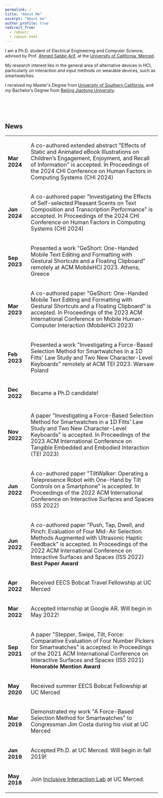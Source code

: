 ```yaml
---
permalink: /
title: "About Me"
excerpt: "About me"
author_profile: true
redirect_from: 
  - /about/
  - /about.html
---
```


I am a Ph.D. student of Electrical Engineering and Computer Science, advised by Prof. [Ahmed Sabbir Arif](http://www.asarif.com/), at the [University of California, Merced](https://www.ucmerced.edu/).


My research interest lies in the general area of alternative devices in HCI, particularly on interaction and input methods on wearable devices, such as smartwatches.

I received my Master's Degree from [University of Southern California](https://www.usc.edu/), and my Bachelor’s Degree from [Beijing Jiaotong University](http://en.njtu.edu.cn/).
<br/><br/><br/><br/><br/>

News
------
<table style="font-size:18px">
  <tbody>
    <colgroup>
      <col width="15%" />
      <col width="85%" />
    </colgroup>
    <tr>
      <td><p><b>Mar 2024</b></p></td>
      <td><p>A co-authored extended abstract "Effects of Static and Animated eBook Illustrations on Children’s Engagement, Enjoyment, and Recall of Information" is accepted. In Proceedings of the 2024 CHI Conference on Human Factors in Computing Systems (CHI 2024)</p></td>
    </tr>
    <tr>
      <td><p><b>Jan 2024</b></p></td>
      <td><p>A co-authored paper "Investigating the Effects of Self-selected Pleasant Scents on Text Composition and Transcription Performance" is accepted. In Proceedings of the 2024 CHI Conference on Human Factors in Computing Systems (CHI 2024)</p></td>
    </tr>
    <tr>
      <td><p><b>Sep 2023</b></p></td>
      <td><p>Presented a work "GeShort: One-Handed Mobile Text Editing and Formatting with Gestural Shortcuts and a Floating Clipboard" remotely at ACM MobileHCI 2023. Athens, Greece</p></td>
    </tr>
    <tr>
      <td><p><b>Mar 2023</b></p></td>
      <td><p>A co-authored paper "GeShort: One-Handed Mobile Text Editing and Formatting with Gestural Shortcuts and a Floating Clipboard" is accepted. In Proceedings of the 2023 ACM International Conference on Mobile Human-Computer Interaction (MobileHCI 2023)</p></td>
    </tr>
    <tr>
      <td><p><b>Feb 2023</b></p></td>
      <td><p>Presented a work "Investigating a Force-Based Selection Method for Smartwatches in a 1D Fitts' Law Study and Two New Character-Level Keyboards" remotely at ACM TEI 2023. Warsaw Poland</p></td>
    </tr>
    <tr>
      <td><p><b>Dec 2022</b></p></td>
      <td><p>Became a Ph.D candidate!</p></td>
    </tr>
    <tr>
      <td><p><b>Nov 2022</b></p></td>
      <td><p>A paper "Investigating a Force-Based Selection Method for Smartwatches in a 1D Fitts' Law Study and Two New Character-Level Keyboards" is accepted. In Proceedings of the 2023 ACM International Conference on Tangible Embedded and Embodied Interaction (TEI 2023)</p></td>
    </tr>
    <tr>
      <td><p><b>Jun 2022</b></p></td>
      <td><p>A co-authored paper "TiltWalker: Operating a Telepresence Robot with One-Hand by Tilt Controls on a Smartphone" is accepted. In Proceedings of the 2022 ACM International Conference on Interactive Surfaces and Spaces (ISS 2022)</p></td>
    </tr>
    <tr>
      <td><p><b>Jun 2022</b></p></td>
      <td><p>A co-authored paper "Push, Tap, Dwell, and Pinch: Evaluation of Four Mid-Air Selection Methods Augmented with Ultrasonic Haptic Feedback" is accepted. In Proceedings of the 2022 ACM International Conference on Interactive Surfaces and Spaces (ISS 2022) <strong>Best Paper Award</strong></p></td>
    </tr>
    <tr>
      <td><p><b>Apr 2022</b></p></td>
      <td><p>Received EECS Bobcat Travel Fellowship at UC Merced</p></td>
    </tr>
    <tr>
      <td><p><b>Mar 2022</b></p></td>
      <td><p>Accepted internship at Google AR. Will begin in May 2022!</p></td>
    </tr>
    <tr>
      <td><p><b>Sep 2021</b></p></td>
      <td><p>A paper "Stepper, Swipe, Tilt, Force: Comparative Evaluation of Four Number Pickers for Smartwatches" is accepted. In Proceedings of the 2021 ACM International Conference on Interactive Surfaces and Spaces (ISS 2021) <strong>Honorable Mention Award</strong></p></td>
    </tr>
    <tr>
      <td><p><b>May 2020</b></p></td>
      <td><p>Received summer EECS Bobcat Fellowship at UC Merced</p></td>
    </tr>
    <tr>
      <td><p><b>Mar 2019</b></p></td>
      <td><p>Demonstrated my work "A Force-Based Selection Method for Smartwatches" to Congressman Jim Costa during his visit at UC Merced</p></td>
    </tr>
    <tr>
      <td><p><b>Jan 2019</b></p></td>
      <td><p>Accepted Ph.D. at UC Merced. Will begin in fall 2019!</p></td>
    </tr>
    <tr>
      <td><p><b>May 2018</b></p></td>
      <td><p>Join <a href="http://www.asarif.com/index.html">Inclusive Interaction Lab</a> at UC Merced.</p></td>
    </tr>
  </tbody>
</table>

  
